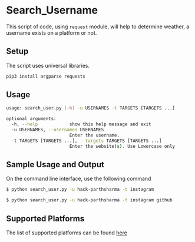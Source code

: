 # Search_Username

This script of code, using `request` module, will  help to determine weather, a username exists on a platform or not.

## Setup

The script uses universal libraries.

```bash
pip3 install argparse requests
```

## Usage

```bash
usage: search_user.py [-h] -u USERNAMES -t TARGETS [TARGETS ...]

optional arguments:
  -h, --help            show this help message and exit
  -u USERNAMES, --usernames USERNAMES
                        Enter the username.
  -t TARGETS [TARGETS ...], --targets TARGETS [TARGETS ...]
                        Enter the website(s). Use Lowercase only
```

## Sample Usage and Output

On the command line interface, use the following command 

```bash
$ python search_user.py -u hack-parthsharma -t instagram

$ python search_user.py -u hack-parthsharma -t instagram github
```

## Supported Platforms

The list of supported platforms can be found [here](./platfrom.txt)
